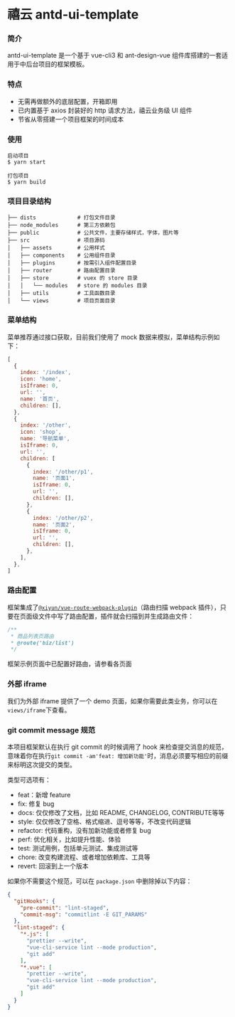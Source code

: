 
# 禧云 antd-ui-template

### 简介

antd-ui-template 是一个基于 vue-cli3 和 ant-design-vue 组件库搭建的一套适用于中后台项目的框架模板。

### 特点
* 无需再做额外的底层配置，开箱即用
* 已内置基于 axios 封装好的 http 请求方法，禧云业务级 UI 组件
* 节省从零搭建一个项目框架的时间成本

### 使用

```shell
启动项目
$ yarn start

打包项目
$ yarn build
```

### 项目目录结构

```
├── dists             # 打包文件目录
├── node_modules      # 第三方依赖包
├── public            # 公共文件，主要存储样式，字体，图片等
├── src               # 项目源码
│   ├── assets        # 公用样式
│   ├── components    # 公用组件目录
│   ├── plugins       # 按需引入组件配置目录
│   ├── router        # 路由配置目录
│   ├── store         # vuex 的 store 目录
│   │   └── modules   # store 的 modules 目录
│   ├── utils         # 工具函数目录
│   └── views         # 项目页面目录
```

### 菜单结构
菜单推荐通过接口获取，目前我们使用了 mock 数据来模拟，菜单结构示例如下：
```js
[
  {
    index: '/index',
    icon: 'home',
    isIframe: 0,
    url: '',
    name: '首页',
    children: [],
  },
  {
    index: '/other',
    icon: 'shop',
    name: '导航菜单',
    isIframe: 0,
    url: '',
    children: [
      {
        index: '/other/p1',
        name: '页面1',
        isIframe: 0,
        url: '',
        children: [],
      },
      {
        index: '/other/p2',
        name: '页面2',
        isIframe: 0,
        url: '',
        children: [],
      },
    ],
  },
]
```

### 路由配置

框架集成了[`@xiyun/vue-route-webpack-plugin`][1]（路由扫描 webpack 插件），只要在页面级文件中写了路由配置，插件就会扫描到并生成路由文件：
```js
/**
 * 商品列表页路由
 * @route('biz/list')
 */
```
框架示例页面中已配置好路由，请参看各页面

### 外部 iframe 
我们为外部 iframe 提供了一个 demo 页面，如果你需要此类业务，你可以在
`views/iframe`下查看。


### git commit message 规范

本项目框架默认在执行 git commit 的时候调用了 hook 来检查提交消息的规范，
意味着你在执行`git commit -am'feat: 增加新功能'`时，消息必须要写相应的前缀来标明这次提交的类型。

类型可选项有：
- feat：新增 feature
- fix: 修复 bug
- docs: 仅仅修改了文档，比如 README, CHANGELOG, CONTRIBUTE等等
- style: 仅仅修改了空格、格式缩进、逗号等等，不改变代码逻辑
- refactor: 代码重构，没有加新功能或者修复 bug
- perf: 优化相关，比如提升性能、体验
- test: 测试用例，包括单元测试、集成测试等
- chore: 改变构建流程、或者增加依赖库、工具等
- revert: 回滚到上一个版本

如果你不需要这个规范，可以在 `package.json` 中删除掉以下内容：
```json
{
  "gitHooks": {
    "pre-commit": "lint-staged",
    "commit-msg": "commitlint -E GIT_PARAMS"
  },
  "lint-staged": {
    "*.js": [
      "prettier --write",
      "vue-cli-service lint --mode production",
      "git add"
    ],
    "*.vue": [
      "prettier --write",
      "vue-cli-service lint --mode production",
      "git add"
    ]
  }
}
```

[1]: https://github.com/xiyun-international/vue-route-webpack-plugin
